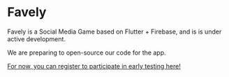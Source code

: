 # Favely

Favely is a Social Media Game based on Flutter + Firebase, and is is under active development. 

We are preparing to open-source our code for the app.

[For now, you can register to participate in early testing here!](https://favelyapp.com)

